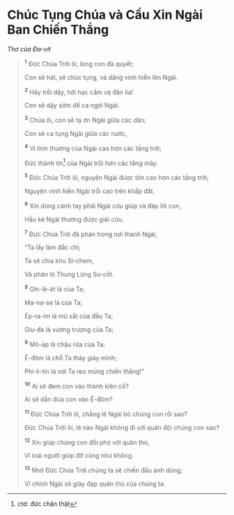 # Chúc Tụng Chúa và Cầu Xin Ngài Ban Chiến Thắng
*Thơ của Ða-vít*

> <sup><b>1</b></sup> Ðức Chúa Trời ôi, lòng con đã quyết;
> 
> Con sẽ hát, sẽ chúc tụng, và dâng vinh hiển lên Ngài.
> 
> <sup><b>2</b></sup> Hãy trỗi dậy, hỡi hạc cầm và đàn lia!
> 
> Con sẽ dậy sớm để ca ngợi Ngài.
>
> <sup><b>3</b></sup> Chúa ôi, con sẽ tạ ơn Ngài giữa các dân;
> 
> Con sẽ ca tụng Ngài giữa các nước,
> 
> <sup><b>4</b></sup> Vì tình thương của Ngài cao hơn các tầng trời;
> 
> Ðức thành tín[^1-eb05aec5-f18f-4124-a111-99a2bc8644c1] của Ngài trỗi hơn các tầng mây.
>
> <sup><b>5</b></sup> Ðức Chúa Trời ôi, nguyện Ngài được tôn cao hơn các tầng trời;
> 
> Nguyện vinh hiển Ngài trỗi cao trên khắp đất.
> 
> <sup><b>6</b></sup> Xin dùng cánh tay phải Ngài cứu giúp và đáp lời con,
> 
> Hầu kẻ Ngài thương được giải cứu.
>
> <sup><b>7</b></sup> Ðức Chúa Trời đã phán trong nơi thánh Ngài,
> 
> “Ta lấy làm đắc chí;
> 
> Ta sẽ chia khu Si-chem,
> 
> Và phân lô Thung Lũng Su-cốt.
> 
> <sup><b>8</b></sup> Ghi-lê-át là của Ta;
> 
> Ma-na-se là của Ta;
> 
> Ép-ra-im là mũ sắt của đầu Ta;
> 
> Giu-đa là vương trượng của Ta;
> 
> <sup><b>9</b></sup> Mô-áp là chậu rửa của Ta;
> 
> Ê-đôm là chỗ Ta thảy giày mình;
> 
> Phi-li-tin là nơi Ta reo mừng chiến thắng!”
>
> <sup><b>10</b></sup> Ai sẽ đem con vào thành kiên cố?
> 
> Ai sẽ dẫn đưa con vào Ê-đôm?
>
> <sup><b>11</b></sup> Ðức Chúa Trời ôi, chẳng lẽ Ngài bỏ chúng con rồi sao?
> 
> Ðức Chúa Trời ôi, lẽ nào Ngài không đi với quân đội chúng con sao?
> 
> <sup><b>12</b></sup> Xin giúp chúng con đối phó với quân thù,
> 
> Vì loài người giúp đỡ cũng như không.
> 
> <sup><b>13</b></sup> Nhờ Ðức Chúa Trời chúng ta sẽ chiến đấu anh dũng;
> 
> Vì chính Ngài sẽ giày đạp quân thù của chúng ta.

[^1-eb05aec5-f18f-4124-a111-99a2bc8644c1]: ctd: đức chân thật